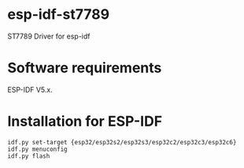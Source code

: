 # esp-idf-st7789
ST7789 Driver for esp-idf

# Software requirements
ESP-IDF V5.x.   

# Installation for ESP-IDF

```Shell
idf.py set-target {esp32/esp32s2/esp32s3/esp32c2/esp32c3/esp32c6}
idf.py menuconfig
idf.py flash
```

